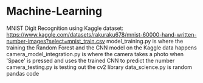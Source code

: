 # Machine-Learning
MNIST Digit Recognition using Kaggle dataset: https://www.kaggle.com/datasets/rakuraku678/mnist-60000-hand-written-number-images?select=mnist_train.csv
model_training.py is where the training the Random Forest and the CNN model on the Kaggle data happens
camera_model_integration.py is where the camera takes a photo when 'Space' is pressed and uses the trained CNN to predict the number
camera_testing.py is testing out the cv2 library
data_science.py is random pandas code
